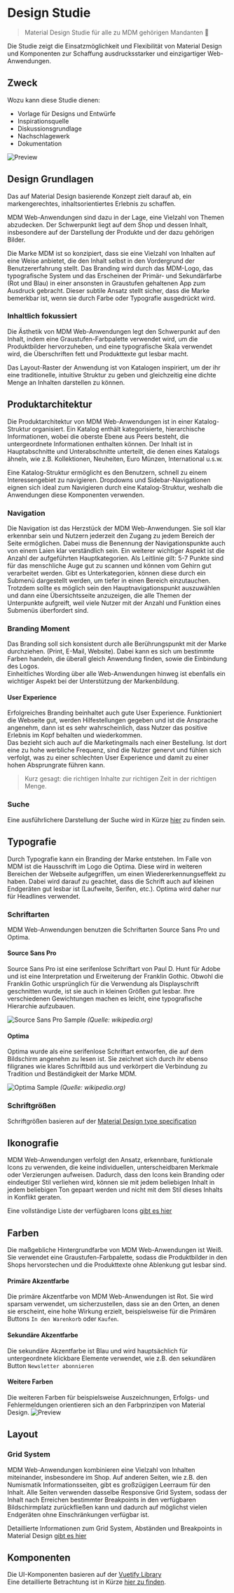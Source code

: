 # Design Studie
> Material Design Studie für alle zu MDM gehörigen Mandanten :tada:

Die Studie zeigt die Einsatzmöglichkeit und Flexibilität von Material Design und Komponenten zur Schaffung ausdrucksstarker und einzigartiger Web-Anwendungen.

## Zweck
Wozu kann diese Studie dienen:
* Vorlage für Designs und Entwürfe
* Inspirationsquelle
* Diskussionsgrundlage
* Nachschlagewerk
* Dokumentation

![Preview](./.vuepress/public/assets/preview.jpg)

## Design Grundlagen
Das auf Material Design basierende Konzept zielt darauf ab, ein markengerechtes, inhaltsorientiertes Erlebnis zu schaffen.

MDM Web-Anwendungen sind dazu in der Lage, eine Vielzahl von Themen abzudecken. Der Schwerpunkt liegt auf dem Shop und dessen Inhalt, insbesondere auf der Darstellung der Produkte und der dazu gehörigen Bilder.

Die Marke MDM ist so konzipiert, dass sie eine Vielzahl von Inhalten auf eine Weise anbietet, die den Inhalt selbst in den Vordergrund der Benutzererfahrung stellt. Das Branding wird durch das MDM-Logo, das typografische System und das Erscheinen der Primär- und Sekundärfarbe (Rot und Blau) in einer ansonsten in Graustufen gehaltenen App zum Ausdruck gebracht. Dieser subtile Ansatz stellt sicher, dass die Marke bemerkbar ist, wenn sie durch Farbe oder Typografie ausgedrückt wird.

### Inhaltlich fokussiert
Die Ästhetik von MDM Web-Anwendungen legt den Schwerpunkt auf den Inhalt, indem eine Graustufen-Farbpalette verwendet wird, um die Produktbilder hervorzuheben, und eine typografische Skala verwendet wird, die Überschriften fett und Produkttexte gut lesbar macht.

Das Layout-Raster der Anwendung ist von Katalogen inspiriert, um der ihr eine traditionelle, intuitive Struktur zu geben und gleichzeitig eine dichte Menge an Inhalten darstellen zu können.

## Produktarchitektur
Die Produktarchitektur von MDM Web-Anwendungen ist in einer Katalog-Struktur organisiert. Ein Katalog enthält kategorisierte, hierarchische Informationen, wobei die oberste Ebene aus Peers besteht, die untergeordnete Informationen enthalten können. Der Inhalt  ist in Hauptabschnitte und Unterabschnitte unterteilt, die denen eines Katalogs ähneln, wie z.B. Kollektionen, Neuheiten, Euro Münzen, International u.s.w.

Eine Katalog-Struktur ermöglicht es den Benutzern, schnell zu einem Interessengebiet zu navigieren. Dropdowns und Sidebar-Navigationen eignen sich ideal zum Navigieren durch eine Katalog-Struktur, weshalb die Anwendungen diese Komponenten verwenden.

### Navigation
Die Navigation ist das Herzstück der MDM Web-Anwendungen. Sie soll klar erkennbar sein und Nutzern jederzeit den Zugang zu jedem Bereich der Seite ermöglichen. Dabei muss die Benennung der Navigationspunkte auch von einem Laien klar verständlich sein. Ein weiterer wichtiger Aspekt ist die Anzahl der aufgeführten Hauptkategorien. Als Leitlinie gilt: 5-7 Punkte sind für das menschliche Auge gut zu scannen und können vom Gehirn gut verarbeitet werden. 
Gibt es Unterkategorien, können diese durch ein Submenü dargestellt werden, um tiefer in einen Bereich einzutauchen. Trotzdem sollte es möglich sein den Hauptnavigationspunkt auszuwählen und dann eine Übersichtsseite anzuzeigen, die alle Themen der Unterpunkte aufgreift, weil viele Nutzer mit der Anzahl und Funktion eines Submenüs überfordert sind. 

### Branding Moment
Das Branding soll sich konsistent durch alle Berührungspunkt mit der Marke durchziehen. (Print, E-Mail, Website). Dabei kann es sich um bestimmte Farben handeln, die überall gleich Anwendung finden, sowie die Einbindung des Logos.  
Einheitliches Wording über alle Web-Anwendungen hinweg ist ebenfalls ein wichtiger Aspekt bei der Unterstützung der Markenbildung.

#### User Experience
Erfolgreiches Branding beinhaltet auch gute User Experience. Funktioniert die Webseite gut, werden Hilfestellungen gegeben und ist die Ansprache angenehm, dann ist es sehr wahrscheinlich, dass Nutzer das positive Erlebnis im Kopf behalten und wiederkommen.  
Das bezieht sich auch auf die Marketingmails nach einer Bestellung. Ist dort eine zu hohe werbliche Frequenz, sind die Nutzer genervt und fühlen sich verfolgt, was zu einer schlechten User Experience und damit zu einer hohen Absprungrate führen kann.  
> Kurz gesagt: die richtigen Inhalte zur richtigen Zeit in der richtigen Menge. 

### Suche
Eine ausführlichere Darstellung der Suche wird in Kürze [hier](./components.md) zu finden sein.

## Typografie
Durch Typografie kann ein Branding der Marke entstehen. Im Falle von MDM ist die Hausschrift im Logo die Optima. Diese wird in weiteren Bereichen der Webseite aufgegriffen, um einen Wiedererkennungseffekt zu haben. Dabei wird darauf zu geachtet, dass die Schrift auch auf kleinen Endgeräten gut lesbar ist (Laufweite, Serifen, etc.). Optima wird daher nur für Headlines verwendet. 

### Schriftarten
MDM Web-Anwendungen benutzen die Schriftarten Source Sans Pro und Optima.

#### Source Sans Pro
Source Sans Pro ist eine serifenlose Schriftart von Paul D. Hunt für Adobe und ist eine Interpretation und Erweiterung der Franklin Gothic. Obwohl die Franklin Gothic ursprünglich für die Verwendung als Displayschrift geschnitten wurde, ist sie auch in kleinen Größen gut lesbar. Ihre verschiedenen Gewichtungen machen es leicht, eine typografische Hierarchie aufzubauen.

![Source Sans Pro Sample](./.vuepress/public/assets/source-sans-pro-sample.png)
_(Quelle: wikipedia.org)_

#### Optima
Optima  wurde als eine serifenlose Schriftart entworfen, die auf dem Bildschirm angenehm zu lesen ist. Sie zeichnet sich durch ihr ebenso filigranes wie klares Schriftbild aus und verkörpert die Verbindung zu Tradition und Beständigkeit der Marke MDM.

![Optima Sample](./.vuepress/public/assets/optima-sample.png)
_(Quelle: wikipedia.org)_

### Schriftgrößen
Schriftgrößen basieren auf der [Material Design type specification](https://material.io/design/typography/the-type-system.html#type-scale)

## Ikonografie
MDM Web-Anwendungen verfolgt den Ansatz, erkennbare, funktionale Icons zu verwenden, die keine individuellen, unterscheidbaren Merkmale oder Verzierungen aufweisen. Dadurch, dass den Icons kein Branding oder eindeutiger Stil verliehen wird, können sie mit jedem beliebigen Inhalt in jedem beliebigen Ton gepaart werden und nicht mit dem Stil dieses Inhalts in Konflikt geraten.

Eine vollständige Liste der verfügbaren Icons [gibt es hier](https://materialdesignicons.com)

## Farben
Die maßgebliche Hintergrundfarbe von MDM Web-Anwendungen ist Weiß. Sie verwendet eine Graustufen-Farbpalette, sodass die Produktbilder in den Shops hervorstechen und die Produkttexte ohne Ablenkung gut lesbar sind.

#### Primäre Akzentfarbe
Die primäre Akzentfarbe von MDM Web-Anwendungen ist Rot. Sie wird sparsam verwendet, um sicherzustellen, dass sie an den Orten, an denen sie erscheint, eine hohe Wirkung erzielt, beispielsweise für die Primären Buttons `In den Warenkorb` oder `Kaufen`.

#### Sekundäre Akzentfarbe
Die sekundäre Akzentfarbe ist Blau und wird hauptsächlich für untergeordnete klickbare Elemente verwendet, wie z.B. den sekundären Button `Newsletter abonnieren`

#### Weitere Farben
Die weiteren Farben für beispielsweise Auszeichnungen, Erfolgs- und Fehlermeldungen orientieren sich an den Farbprinzipen von Material Design.
![Preview](./.vuepress/public/assets/colors.png)


## Layout

### Grid System
MDM Web-Anwendungen kombinieren eine Vielzahl von Inhalten miteinander, insbesondere im Shop. Auf anderen Seiten, wie z.B. den Numismatik Informationsseiten, gibt es großzügigen Leerraum für den Inhalt. Alle Seiten verwenden dasselbe Responsive Grid System, sodass der Inhalt nach Erreichen bestimmter Breakpoints in den verfügbaren Bildschirmplatz zurückfließen kann und dadurch auf möglichst vielen Endgeräten ohne Einschränkungen verfügbar ist.  

Detaillierte Informationen zum Grid System, Abständen und Breakpoints in Material Design [gibt es hier](https://material.io/design/layout/responsive-layout-grid.html)

## Komponenten
Die UI-Komponenten basieren auf der [Vuetify Library](https://vuetifyjs.com/en/components/api-explorer)  
Eine detaillierte Betrachtung ist in Kürze [hier zu finden](./components.md).
